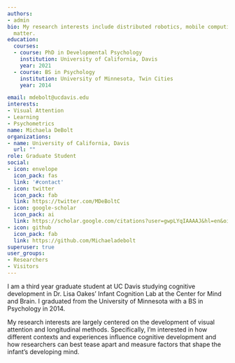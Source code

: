 ```yaml
---
authors:
- admin
bio: My research interests include distributed robotics, mobile computing and programmable
  matter.
education:
  courses:
  - course: PhD in Developmental Psychology
    institution: University of California, Davis
    year: 2021
  - course: BS in Psychology
    institution: University of Minnesota, Twin Cities
    year: 2014

email: mdebolt@ucdavis.edu
interests:
- Visual Attention
- Learning
- Psychometrics
name: Michaela DeBolt
organizations:
- name: University of California, Davis
  url: ""
role: Graduate Student
social:
- icon: envelope
  icon_pack: fas
  link: '#contact'
- icon: twitter
  icon_pack: fab
  link: https://twitter.com/MDeBoltC
- icon: google-scholar
  icon_pack: ai
  link: https://scholar.google.com/citations?user=gwpLYqIAAAAJ&hl=en&oi=ao
- icon: github
  icon_pack: fab
  link: https://github.com/Michaeladebolt
superuser: true
user_groups:
- Researchers
- Visitors
---
```


I am a third year graduate student at UC Davis studying cognitive development in Dr. Lisa Oakes’ Infant Cognition Lab at the Center for Mind and Brain. I graduated from the University of Minnesota with a BS in Psychology in 2014.

My research interests are largely centered on the development of visual attention and longitudinal methods. Specifically, I’m interested in how different contexts and experiences influence cognitive development and how researchers can best tease apart and measure factors that shape the infant’s developing mind.
